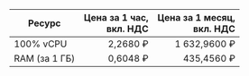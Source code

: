 
| Ресурс        | Цена за 1 час,<br>вкл. НДС | Цена за 1 месяц,<br>вкл. НДС |
|---------------|---------------------------:|-----------------------------:|
| 100% vCPU     |                   2,2680 ₽ |                 1 632,9600 ₽ |
| RAM (за 1 ГБ) |                   0,6048 ₽ |                   435,4560 ₽ |



